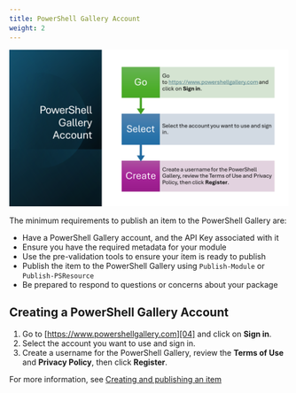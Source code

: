 ```yaml
---
title: PowerShell Gallery Account
weight: 2
---
```


![PowerShell Gallery Account][05]

The minimum requirements to publish an item to the PowerShell Gallery are:

- Have a PowerShell Gallery account, and the API Key associated with it
- Ensure you have the required metadata for your module
- Use the pre-validation tools to ensure your item is ready to publish
- Publish the item to the PowerShell Gallery using `Publish-Module` or `Publish-PSResource`
- Be prepared to respond to questions or concerns about your package

## Creating a PowerShell Gallery Account

1. Go to [https://www.powershellgallery.com][04] and click on **Sign
   in**.
1. Select the account you want to use and sign in.
1. Create a username for the PowerShell Gallery, review the **Terms of Use** and **Privacy Policy**,
   then click **Register**.

For more information, see [Creating and publishing an item][03]

<!-- link references -->

[03]: https://learn.microsoft.com/powershell/gallery/how-to/publishing-packages/publishing-a-package
[04]: https://www.powershellgallery.com
[05]: slide2.png
